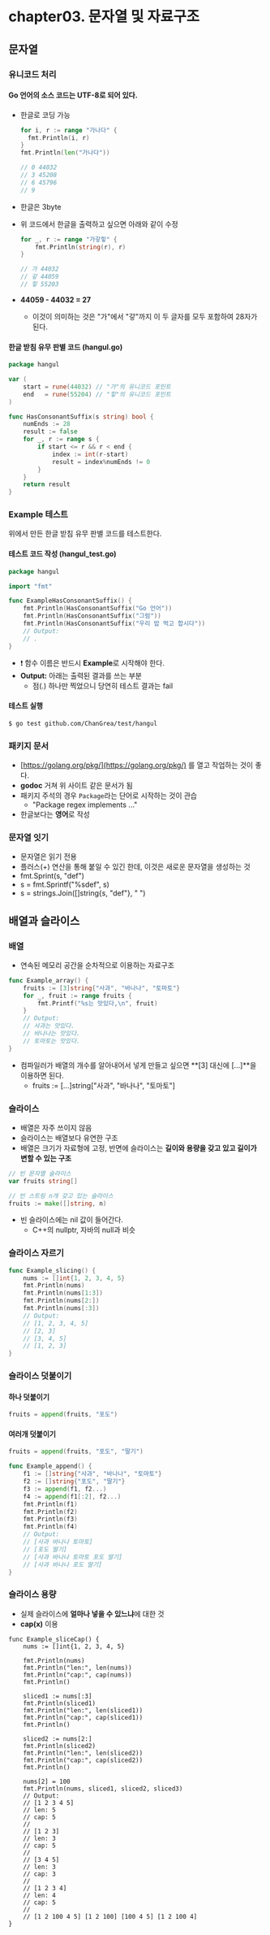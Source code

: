 # chapter03. 문자열 및 자료구조

## 문자열

### 유니코드 처리

#### Go 언어의 소스 코드는 **UTF-8**로 되어 있다.

- 한글로 코딩 가능

  ```go
  for i, r := range "가나다" {
  	fmt.Println(i, r)
  }
  fmt.Println(len("가나다"))
  
  // 0 44032
  // 3 45208
  // 6 45796
  // 9
  ```

- 한글은 3byte

- 위 코드에서 한글을 출력하고 싶으면 아래와 같이 수정

  ```go
  for _, r := range "가갛힣" {
      fmt.Println(string(r), r)
  }
  
  // 가 44032
  // 갛 44059
  // 힣 55203
  ```

- **44059 - 44032 = 27**

  - 이것이 의미하는 것은 "가"에서 "갛"까지 이  두 글자를 모두 포함하여 28자가 된다.

#### 한글 받침 유무 판별 코드 (hangul.go)

```go
package hangul

var (
	start = rune(44032) // "가"의 유니코드 포인트
	end   = rune(55204) // "힣"의 유니코드 포인트
)

func HasConsonantSuffix(s string) bool {
	numEnds := 28
	result := false
	for _, r := range s {
		if start <= r && r < end {
			index := int(r-start)
			result = index%numEnds != 0
		}
	}
	return result
}
```

### Example 테스트

위에서 만든 한글 받침 유무 판별 코드를 테스트한다.

#### 테스트 코드 작성 (hangul_test.go)

```go
package hangul

import "fmt"

func ExampleHasConsonantSuffix() {
	fmt.Println(HasConsonantSuffix("Go 언어"))
	fmt.Println(HasConsonantSuffix("그럼"))
	fmt.Println(HasConsonantSuffix("우리 밥 먹고 합시다"))
	// Output:
	// .
}
```

- :exclamation: 함수 이름은 반드시 **Example**로 시작해야 한다.
- **Output:** 아래는 출력된 결과를 쓰는 부분
  - 점(.) 하나만 찍었으니 당연히 테스트 결과는 fail

#### 테스트 실행

```bash
$ go test github.com/ChanGrea/test/hangul
```

### 패키지 문서

- [https://golang.org/pkg/](https://golang.org/pkg/) 를 열고 작업하는 것이 좋다.
- **godoc** 거쳐 위 사이트 같은 문서가 됨
- 패키지 주석의 경우 `Package`라는 단어로 시작하는 것이 관습
  - "Package regex implements ..."
- 한글보다는 **영어**로 작성

### 문자열 잇기

- 문자열은 읽기 전용
- 플러스(+) 연산을 통해 붙일 수 있긴 한데, 이것은 새로운 문자열을 생성하는 것
- fmt.Sprint(s, "def")
- s = fmt.Sprintf("%sdef", s)
- s = strings.Join([]string{s, "def"}, " ")

## 배열과 슬라이스

### 배열

- 연속된 메모리 공간을 순차적으로 이용하는 자료구조

```go
func Example_array() {
	fruits := [3]string{"사과", "바나나", "토마토"}
	for _, fruit := range fruits {
		fmt.Printf("%s는 맛있다,\n", fruit)
	}
	// Output:
	// 사과는 맛있다.
	// 바나나는 맛있다.
	// 토마토는 맛있다.
}
```

- 컴파일러가 배열의 개수를 알아내어서 넣게 만들고 싶으면 **[3] 대신에 [...]**을 이용하면 된다.
  - fruits := [...]string["사과", "바나나", "토마토"]

### 슬라이스

- 배열은 자주 쓰이지 않음
- 슬라이스는 배열보다 유연한 구조
- 배열은 크기가 자료형에 고정, 반면에  슬라이스는 **길이와 용량을 갖고 있고 길이가 변할 수 있는 구조**



```go
// 빈 문자열 슬라이스
var fruits string[]

// 빈 스트링 n개 갖고 있는 슬라이스
fruits := make([]string, n)
```

- 빈 슬라이스에는 nil 값이 들어간다.
  - C++의 nullptr, 자바의 null과 비슷

### 슬라이스 자르기

```go
func Example_slicing() {
	nums := []int{1, 2, 3, 4, 5}
	fmt.Println(nums)
	fmt.Println(nums[1:3])
	fmt.Println(nums[2:])
	fmt.Println(nums[:3])
	// Output:
	// [1, 2, 3, 4, 5]
	// [2, 3]
	// [3, 4, 5]
	// [1, 2, 3]
}
```

### 슬라이스 덧붙이기

#### 하나 덧붙이기

```go
fruits = append(fruits, "포도")
```

#### 여러개 덧붙이기

```go
fruits = append(fruits, "포도", "딸기")
```

```go
func Example_append() {
	f1 := []string{"사과", "바나나", "토마토"}
	f2 := []string{"포도", "딸기"}
	f3 := append(f1, f2...)
	f4 := append(f1[:2], f2...)
	fmt.Println(f1)
	fmt.Println(f2)
	fmt.Println(f3)
	fmt.Println(f4)
	// Output:
	// [사과 바나나 토마토]
	// [포도 딸기]
	// [사과 바나나 토마토 포도 딸기]
	// [사과 바나나 포도 딸기]
}
```

### 슬라이스 용량

- 실제 슬라이스에 **얼마나 넣을 수 있느냐**에 대한 것
- **cap(x)** 이용

```
func Example_sliceCap() {
	nums := []int{1, 2, 3, 4, 5}
	
	fmt.Println(nums)
	fmt.Println("len:", len(nums))
	fmt.Println("cap:", cap(nums))
	fmt.Println()
	
	sliced1 := nums[:3]
	fmt.Println(sliced1)
	fmt.Println("len:", len(sliced1))
	fmt.Println("cap:", cap(sliced1))
	fmt.Println()
	
	sliced2 := nums[2:]
	fmt.Println(sliced2)
	fmt.Println("len:", len(sliced2))
	fmt.Println("cap:", cap(sliced2))
	fmt.Println()
	
	nums[2] = 100
	fmt.Println(nums, sliced1, sliced2, sliced3)
	// Output:
	// [1 2 3 4 5]
	// len: 5
	// cap: 5
	//
	// [1 2 3]
	// len: 3
	// cap: 5
	//
	// [3 4 5]
	// len: 3
	// cap: 3
	//
	// [1 2 3 4]
	// len: 4
	// cap: 5
	//
	// [1 2 100 4 5] [1 2 100] [100 4 5] [1 2 100 4]
}
```


